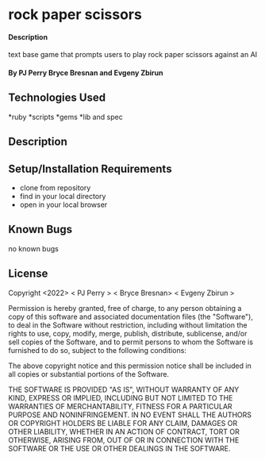 # rock paper scissors

#### Description 
text base game that prompts users to play rock paper scissors against an AI

#### By PJ Perry Bryce Bresnan and Evgeny Zbirun

## Technologies Used

*ruby
*scripts
*gems
*lib and spec

## Description

## Setup/Installation Requirements

 * clone from repository
 * find in your local directory 
 * open in your local browser 


## Known Bugs

no known bugs

## License
Copyright <2022> < PJ Perry > < Bryce Bresnan> < Evgeny Zbirun >

Permission is hereby granted, free of charge, to any person obtaining a copy of this software and associated documentation files (the "Software"), to deal in the Software without restriction, including without limitation the rights to use, copy, modify, merge, publish, distribute, sublicense, and/or sell copies of the Software, and to permit persons to whom the Software is furnished to do so, subject to the following conditions:

The above copyright notice and this permission notice shall be included in all copies or substantial portions of the Software.

THE SOFTWARE IS PROVIDED "AS IS", WITHOUT WARRANTY OF ANY KIND, EXPRESS OR IMPLIED, INCLUDING BUT NOT LIMITED TO THE WARRANTIES OF MERCHANTABILITY, FITNESS FOR A PARTICULAR PURPOSE AND NONINFRINGEMENT. IN NO EVENT SHALL THE AUTHORS OR COPYRIGHT HOLDERS BE LIABLE FOR ANY CLAIM, DAMAGES OR OTHER LIABILITY, WHETHER IN AN ACTION OF CONTRACT, TORT OR OTHERWISE, ARISING FROM, OUT OF OR IN CONNECTION WITH THE SOFTWARE OR THE USE OR OTHER DEALINGS IN THE SOFTWARE.